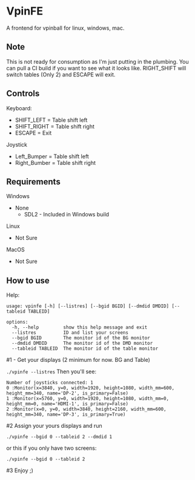 # VpinFE

A frontend for vpinball for linux, windows, mac.

## Note
This is not ready for consumption as I'm just putting in the plumbing.  You can pull a CI build if you want to see what it looks like.  RIGHT_SHIFT will switch tables (Only 2) and ESCAPE will exit.

## Controls
Keyboard: 
- SHIFT_LEFT = Table shift left
- SHIFT_RIGHT = Table shift right
- ESCAPE = Exit

Joystick
- Left_Bumper = Table shift left
- Right_Bumber = Table shift right

## Requirements
Windows
- None
  - SDL2 - Included in Windows build

Linux
- Not Sure

MacOS
- Not Sure

## How to use

Help:
```
usage: vpinfe [-h] [--listres] [--bgid BGID] [--dmdid DMDID] [--tableid TABLEID]

options:
  -h, --help         show this help message and exit
  --listres          ID and list your screens
  --bgid BGID        The monitor id of the BG monitor
  --dmdid DMDID      The monitor id of the DMD monitor
  --tableid TABLEID  The monitor id of the table monitor
```
#1 - Get your displays (2 minimum for now.  BG and Table)

`./vpinfe --listres`
Then you'll see:
```
Number of joysticks connected: 1
0 :Monitor(x=3840, y=0, width=1920, height=1080, width_mm=600, height_mm=340, name='DP-2', is_primary=False)
1 :Monitor(x=5760, y=0, width=1920, height=1080, width_mm=0, height_mm=0, name='HDMI-1', is_primary=False)
2 :Monitor(x=0, y=0, width=3840, height=2160, width_mm=600, height_mm=340, name='DP-3', is_primary=True)
```
#2 Assign your yours displays and run

`./vpinfe --bgid 0 --tableid 2 --dmdid 1`

or this if you only have two screens:

`./vpinfe --bgid 0 --tableid 2`


#3 Enjoy ;)
